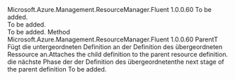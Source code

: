 <Type Name="IInDefinitionAlt&lt;ParentT&gt;" FullName="Microsoft.Azure.Management.ResourceManager.Fluent.Core.ChildResourceActions.IInDefinitionAlt&lt;ParentT&gt;">
  <TypeSignature Language="C#" Value="public interface IInDefinitionAlt&lt;ParentT&gt;" />
  <TypeSignature Language="ILAsm" Value=".class public interface auto ansi abstract IInDefinitionAlt`1&lt;ParentT&gt;" />
  <TypeSignature Language="DocId" Value="T:Microsoft.Azure.Management.ResourceManager.Fluent.Core.ChildResourceActions.IInDefinitionAlt`1" />
  <TypeSignature Language="VB.NET" Value="Public Interface IInDefinitionAlt(Of ParentT)" />
  <TypeSignature Language="F#" Value="type IInDefinitionAlt&lt;'ParentT&gt; = interface" />
  <AssemblyInfo>
    <AssemblyName>Microsoft.Azure.Management.ResourceManager.Fluent</AssemblyName>
    <AssemblyVersion>1.0.0.60</AssemblyVersion>
  </AssemblyInfo>
  <TypeParameters>
    <TypeParameter Name="ParentT" />
  </TypeParameters>
  <Interfaces />
  <Docs>
    <typeparam name="ParentT">To be added.</typeparam>
    <summary>To be added.</summary>
    <remarks>To be added.</remarks>
  </Docs>
  <Members>
    <Member MemberName="Attach">
      <MemberSignature Language="C#" Value="public ParentT Attach ();" />
      <MemberSignature Language="ILAsm" Value=".method public hidebysig newslot virtual instance !ParentT Attach() cil managed" />
      <MemberSignature Language="DocId" Value="M:Microsoft.Azure.Management.ResourceManager.Fluent.Core.ChildResourceActions.IInDefinitionAlt`1.Attach" />
      <MemberSignature Language="VB.NET" Value="Public Function Attach () As ParentT" />
      <MemberSignature Language="F#" Value="abstract member Attach : unit -&gt; 'ParentT" Usage="iInDefinitionAlt.Attach " />
      <MemberType>Method</MemberType>
      <AssemblyInfo>
        <AssemblyName>Microsoft.Azure.Management.ResourceManager.Fluent</AssemblyName>
        <AssemblyVersion>1.0.0.60</AssemblyVersion>
      </AssemblyInfo>
      <ReturnValue>
        <ReturnType>ParentT</ReturnType>
      </ReturnValue>
      <Parameters />
      <Docs>
        <summary>
            <span data-ttu-id="4c2df-101">Fügt die untergeordneten Definition an der Definition des übergeordneten Ressource an.</span><span class="sxs-lookup"><span data-stu-id="4c2df-101">Attaches the child definition to the parent resource definition.</span></span>
            </summary>
        <returns><span data-ttu-id="4c2df-102">die nächste Phase der der Definition des übergeordneten</span><span class="sxs-lookup"><span data-stu-id="4c2df-102">the next stage of the parent definition</span></span></returns>
        <remarks>To be added.</remarks>
      </Docs>
    </Member>
  </Members>
</Type>